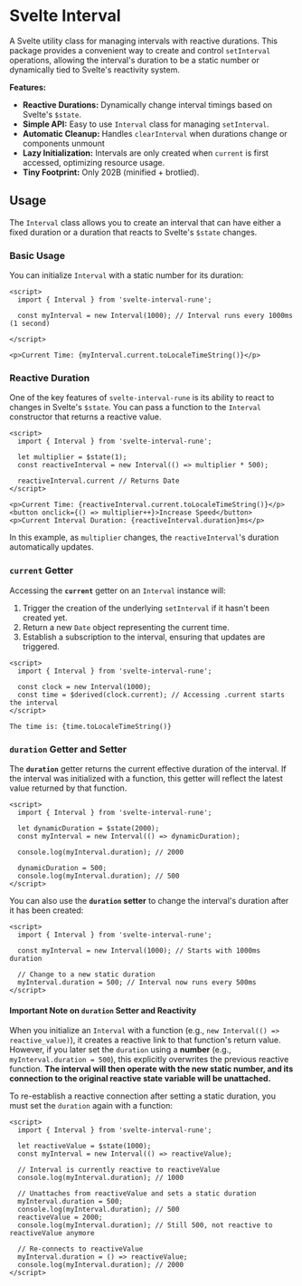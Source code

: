 # Svelte Interval

A Svelte utility class for managing intervals with reactive durations. This package provides a convenient way to create and control `setInterval` operations, allowing the interval's duration to be a static number or dynamically tied to Svelte's reactivity system.

**Features:**

- **Reactive Durations:** Dynamically change interval timings based on Svelte's `$state`.
- **Simple API:** Easy to use `Interval` class for managing `setInterval`.
- **Automatic Cleanup:** Handles `clearInterval` when durations change or components unmount
- **Lazy Initialization:** Intervals are only created when `current` is first accessed, optimizing resource usage.
- **Tiny Footprint:** Only 202B (minified + brotlied).

## Usage

The `Interval` class allows you to create an interval that can have either a fixed duration or a duration that reacts to Svelte's `$state` changes.

### Basic Usage

You can initialize `Interval` with a static number for its duration:

```svelte
<script>
  import { Interval } from 'svelte-interval-rune';

  const myInterval = new Interval(1000); // Interval runs every 1000ms (1 second)

</script>

<p>Current Time: {myInterval.current.toLocaleTimeString()}</p>
```

### Reactive Duration

One of the key features of `svelte-interval-rune` is its ability to react to changes in Svelte's `$state`. You can pass a function to the `Interval` constructor that returns a reactive value.

```svelte
<script>
  import { Interval } from 'svelte-interval-rune';

  let multiplier = $state(1);
  const reactiveInterval = new Interval(() => multiplier * 500);

  reactiveInterval.current // Returns Date
</script>

<p>Current Time: {reactiveInterval.current.toLocaleTimeString()}</p>
<button onclick={() => multiplier++}>Increase Speed</button>
<p>Current Interval Duration: {reactiveInterval.duration}ms</p>
```

In this example, as `multiplier` changes, the `reactiveInterval`'s duration automatically updates.

### `current` Getter

Accessing the **`current`** getter on an `Interval` instance will:

1.  Trigger the creation of the underlying `setInterval` if it hasn't been created yet.
2.  Return a new `Date` object representing the current time.
3.  Establish a subscription to the interval, ensuring that updates are triggered.

<!-- end list -->

```svelte
<script>
  import { Interval } from 'svelte-interval-rune';

  const clock = new Interval(1000);
  const time = $derived(clock.current); // Accessing .current starts the interval
</script>

The time is: {time.toLocaleTimeString()}
```

### `duration` Getter and Setter

The **`duration`** getter returns the current effective duration of the interval. If the interval was initialized with a function, this getter will reflect the latest value returned by that function.

```svelte
<script>
  import { Interval } from 'svelte-interval-rune';

  let dynamicDuration = $state(2000);
  const myInterval = new Interval(() => dynamicDuration);

  console.log(myInterval.duration); // 2000

  dynamicDuration = 500;
  console.log(myInterval.duration); // 500
</script>
```

You can also use the **`duration` setter** to change the interval's duration after it has been created:

```svelte
<script>
  import { Interval } from 'svelte-interval-rune';

  const myInterval = new Interval(1000); // Starts with 1000ms duration

  // Change to a new static duration
  myInterval.duration = 500; // Interval now runs every 500ms
</script>
```

#### Important Note on `duration` Setter and Reactivity

When you initialize an `Interval` with a function (e.g., `new Interval(() => reactive_value)`), it creates a reactive link to that function's return value. However, if you later set the `duration` using a **number** (e.g., `myInterval.duration = 500`), this explicitly overwrites the previous reactive function. **The interval will then operate with the new static number, and its connection to the original reactive state variable will be unattached.**

To re-establish a reactive connection after setting a static duration, you must set the `duration` again with a function:

```svelte
<script>
  import { Interval } from 'svelte-interval-rune';

  let reactiveValue = $state(1000);
  const myInterval = new Interval(() => reactiveValue);

  // Interval is currently reactive to reactiveValue
  console.log(myInterval.duration); // 1000

  // Unattaches from reactiveValue and sets a static duration
  myInterval.duration = 500;
  console.log(myInterval.duration); // 500
  reactiveValue = 2000;
  console.log(myInterval.duration); // Still 500, not reactive to reactiveValue anymore

  // Re-connects to reactiveValue
  myInterval.duration = () => reactiveValue;
  console.log(myInterval.duration); // 2000
</script>
```
